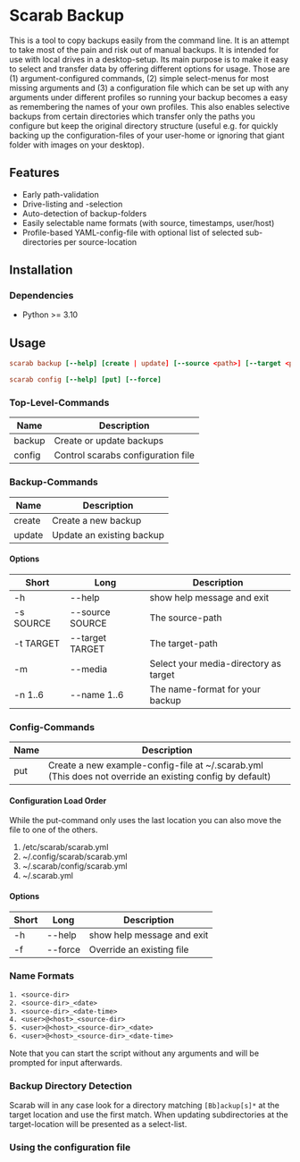 # Scarab Backup

This is a tool to copy backups easily from the command line. It is an attempt to take most of the pain and risk out of manual backups. It is intended for use with local drives in a desktop-setup. Its main purpose is to make it easy to select and transfer data by offering different options for usage. Those are (1) argument-configured commands, (2) simple select-menus for most missing arguments and (3) a configuration file which can be set up with any arguments under different profiles so running your backup becomes a easy as remembering the names of your own profiles. This also enables selective backups from certain directories which transfer only the paths you configure but keep the original directory structure (useful e.g. for quickly backing up the configuration-files of your user-home or ignoring that giant folder with images on your desktop).

## Features

- Early path-validation
- Drive-listing and -selection
- Auto-detection of backup-folders
- Easily selectable name formats (with source, timestamps, user/host)
- Profile-based YAML-config-file with optional list of selected sub-directories per source-location

## Installation

### Dependencies

- Python >= 3.10

## Usage

```conf
scarab backup [--help] [create | update] [--source <path>] [--target <path> | --media] [--name]

scarab config [--help] [put] [--force]
```

### Top-Level-Commands

| Name | Description |
| - | - |
| backup | Create or update backups |
| config | Control scarabs configuration file |

### Backup-Commands

| Name | Description |
| - | - |
| create | Create a new backup |
| update | Update an existing backup |

#### Options

| Short | Long | Description |
| - | - | - |
| -h | --help | show help message and exit |
| -s SOURCE | --source SOURCE | The source-path |
| -t TARGET | --target TARGET | The target-path |
| -m | --media | Select your media-directory as target |
| -n 1..6 | --name 1..6 | The name-format for your backup |

### Config-Commands

| Name | Description |
| - | - |
| put | Create a new example-config-file at ~/.scarab.yml (This does not override an existing config by default) |

#### Configuration Load Order

While the put-command only uses the last location you can also move the file to one of the others.

1. /etc/scarab/scarab.yml
1. ~/.config/scarab/scarab.yml
1. ~/.scarab/config/scarab.yml
1. ~/.scarab.yml

#### Options

| Short | Long | Description |
| - | - | - |
| -h | --help | show help message and exit |
| -f | --force | Override an existing file |

### Name Formats

```txt
1. <source-dir>
2. <source-dir>_<date>
3. <source-dir>_<date-time>
4. <user>@<host>_<source-dir>
5. <user>@<host>_<source-dir>_<date>
6. <user>@<host>_<source-dir>_<date-time>
```

Note that you can start the script without any arguments and will be prompted for input afterwards.

### Backup Directory Detection

Scarab will in any case look for a directory matching `[Bb]ackup[s]*` at the target location and use the first match. When updating subdirectories at the target-location will be presented as a select-list.

### Using the configuration file
